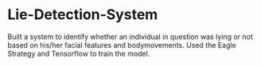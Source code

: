 # Lie-Detection-System
Built a system to identify whether an individual in question was lying or not based on his/her facial features and bodymovements. 
Used the Eagle Strategy and Tensorflow to train the model.
